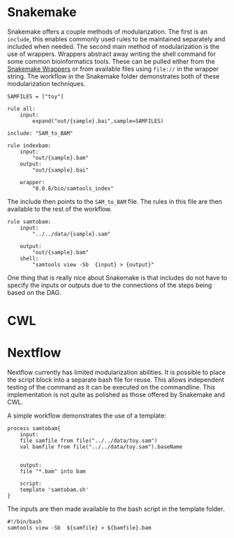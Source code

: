 # Snakemake
Snakemake offers a couple methods of modularization. The first is an `include`, this enables commonly used rules to be maintained separately and included when needed. The second main method of modularization is the use of wrappers. Wrappers abstract away writing the shell command for some common bioinformatics tools. These can be pulled either from the [Snakemake Wrappers](https://bitbucket.org/snakemake/snakemake-wrappers) or from available files using `file://` in the wrapper string. The workflow in the Snakemake folder demonstrates both of these modularization techniques.   

```
SAMFILES = ["toy"]

rule all:
	input:
		expand("out/{sample}.bai",sample=SAMFILES)

include: "SAM_to_BAM"

rule indexbam:
	input:	
		"out/{sample}.bam"
	output:
		"out/{sample}.bai"

	wrapper:
		"0.0.8/bio/samtools_index"
```

The include then points to the `SAM_to_BAM` file. The rules in this file are then available to the rest of the workflow. 
```
rule samtobam:
	input:
		"../../data/{sample}.sam"

	output:
		"out/{sample}.bam"
	shell:
		"samtools view -Sb  {input} > {output}"
```

One thing that is really nice about Snakemake is that includes do not have to specify the inputs or outputs due to the connections of the steps being based on the DAG. 

# CWL


# Nextflow
Nextflow currently has limited modularization abilities. It is possible to place the script block into a separate bash file for reuse. This allows independent testing of the command as it can be executed on the commandline. This implementation is not quite as polished as those offered by Snakemake and CWL. 

A simple workflow demonstrates the use of a template: 

```
process samtobam{
	input:
	file samfile from file("../../data/toy.sam")
	val bamfile from file("../../data/toy.sam").baseName


	output:
	file "*.bam" into bam

	script:
	template 'samtobam.sh'
}
```

The inputs are then made available to the bash script in the template folder.
```
#!/bin/bash
samtools view -Sb  ${samfile} > ${bamfile}.bam
```

